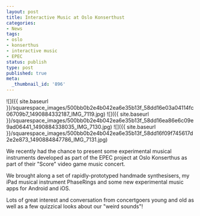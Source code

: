 ```yaml
---
layout: post
title: Interactive Music at Oslo Konserthust
categories:
- News
tags:
- oslo
- konserthus
- interactive music
- EPEC
status: publish
type: post
published: true
meta:
  _thumbnail_id: '896'
---
```


![]({{ site.baseurl }}/squarespace_images/500bb0b2e4b042ea6e35b13f_58dd16e03a04114fc06709b7_1490884332187_IMG_7119.jpg)
![]({{ site.baseurl }}/squarespace_images/500bb0b2e4b042ea6e35b13f_58dd16ea86e6c09e9ad06441_1490884338035_IMG_7130.jpg)
![]({{ site.baseurl }}/squarespace_images/500bb0b2e4b042ea6e35b13f_58dd16f09f745617d2e2e873_1490884847786_IMG_7131.jpg)

We recently had the chance to present some experimental musical instruments developed as part of the EPEC project at Oslo Konserthus as part of their "Score" video game music concert.

We brought along a set of rapidly-prototyped handmade synthesisers, my iPad musical instrument PhaseRings and some new experimental music apps for Android and iOS.

Lots of great interest and conversation from concertgoers young and old as well as a few quizzical looks about our "weird sounds"!
